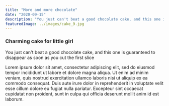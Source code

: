 ```yaml
---
title: "More and more chocolate"
date: "2020-09-15"
description: "You just can't beat a good chocolate cake, and this one is guaranteed to disappear as soon as you cut the first slice"
featuredImage: ../images/cake_9.jpg
---
```


### Charming cake for little girl

You just can't beat a good chocolate cake, and this one is guaranteed to disappear as soon as you cut the first slice

Lorem ipsum dolor sit amet, consectetur adipiscing elit, sed do eiusmod tempor incididunt ut labore et dolore magna aliqua. Ut enim ad minim veniam, quis nostrud exercitation ullamco laboris nisi ut aliquip ex ea commodo consequat. Duis aute irure dolor in reprehenderit in voluptate velit esse cillum dolore eu fugiat nulla pariatur. Excepteur sint occaecat cupidatat non proident, sunt in culpa qui officia deserunt mollit anim id est laborum.
